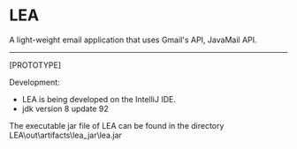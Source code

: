 # LEA
A light-weight email application that uses Gmail's API, JavaMail API.
<hr>
[PROTOTYPE]

Development:
 - LEA is being developed on the IntelliJ IDE.
 - jdk version 8 update 92
 
The executable jar file of LEA can be found in the directory LEA\out\artifacts\lea_jar\lea.jar
